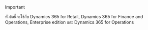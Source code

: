 > [!IMPORTANT]
> หัวข้อนี้จะใช้กับ Dynamics 365 for Retail, Dynamics 365 for Finance and Operations, Enterprise edition และ Dynamics 365 for Operations
